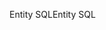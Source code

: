 <span data-ttu-id="d1d88-101">Entity SQL</span><span class="sxs-lookup"><span data-stu-id="d1d88-101">Entity SQL</span></span>